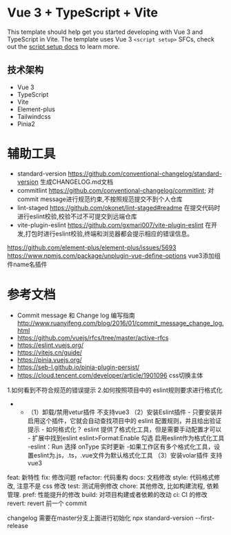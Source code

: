# Vue 3 + TypeScript + Vite

This template should help get you started developing with Vue 3 and TypeScript in Vite. The template uses Vue 3 `<script setup>` SFCs, check out the [script setup docs](https://v3.vuejs.org/api/sfc-script-setup.html#sfc-script-setup) to learn more.

## 技术架构 
* Vue 3 
* TypeScript 
* Vite
* Element-plus 
* Tailwindcss 
* Pinia2
# 辅助工具       
* standard-version https://github.com/conventional-changelog/standard-version 生成CHANGELOG.md文档
* commitlint https://github.com/conventional-changelog/commitlint; 对commit message进行规范约束,不按照规范提交不到个人仓库
* lint-staged https://github.com/okonet/lint-staged#readme 在提交代码时进行eslint校验,校验不过不可提交到远端仓库
* vite-plugin-eslint https://github.com/gxmari007/vite-plugin-eslint 在开发,打包时进行eslint校验,终端和浏览器都会提示相应的错误信息。

https://github.com/element-plus/element-plus/issues/5693
https://www.npmjs.com/package/unplugin-vue-define-options vue3添加组件name名插件
# 参考文档
- Commit message 和 Change log 编写指南 http://www.ruanyifeng.com/blog/2016/01/commit_message_change_log.html
- https://github.com/vuejs/rfcs/tree/master/active-rfcs 
- https://eslint.vuejs.org/
- https://vitejs.cn/guide/
- https://pinia.vuejs.org/
- https://seb-l.github.io/pinia-plugin-persist/
- https://cloud.tencent.com/developer/article/1901096 css切换主体



1.如何看到不符合规范的错误提示
2.如何按照项目中的 eslint规则要求进行格式化
* - （1）卸载/禁用vetur插件 不支持vue3
    （2）安装Eslint插件
        - 只要安装并启用这个插件，它就会自动查找项目中的 eslint 配置规则，并且给出验证提示
        - 如何格式化？ eslint 提供了格式化工具，但是需要手动配置才可以
        - 扩展中找到eslint eslint>Format:Enable 勾选 启用eslint作为格式化工具
            -eslint：Run 选择 onType 实时更新
            -如果工作区有多个格式化工具，设置eslint为.js，.ts，.vue文件为默认格式化工具
    （3）安装volar插件 支持vue3

feat: 新特性
fix: 修改问题
refactor: 代码重构
docs: 文档修改
style: 代码格式修改, 注意不是 css 修改
test: 测试用例修改
chore: 其他修改, 比如构建流程, 依赖管理.
pref: 性能提升的修改
build: 对项目构建或者依赖的改动
ci: CI 的修改
revert: revert 前一个 commit

changelog 需要在master分支上面进行初始化  npx standard-version --first-release


